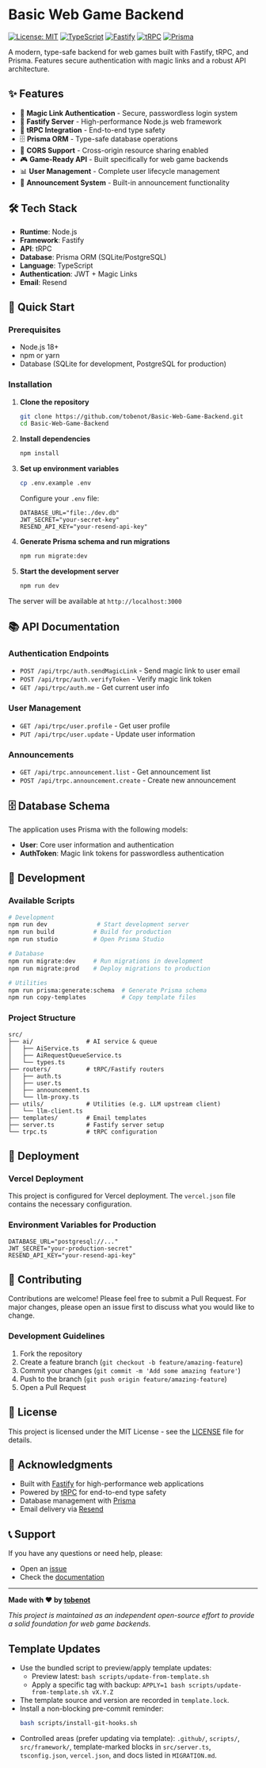 # Basic Web Game Backend

[![License: MIT](https://img.shields.io/badge/License-MIT-yellow.svg)](https://opensource.org/licenses/MIT)
[![TypeScript](https://img.shields.io/badge/TypeScript-007ACC?logo=typescript&logoColor=white)](https://www.typescriptlang.org/)
[![Fastify](https://img.shields.io/badge/Fastify-000000?logo=fastify&logoColor=white)](https://fastify.io/)
[![tRPC](https://img.shields.io/badge/tRPC-2596BE?logo=trpc&logoColor=white)](https://trpc.io/)
[![Prisma](https://img.shields.io/badge/Prisma-2D3748?logo=prisma&logoColor=white)](https://www.prisma.io/)

A modern, type-safe backend for web games built with Fastify, tRPC, and Prisma. Features secure authentication with magic links and a robust API architecture.

## ✨ Features

- 🔐 **Magic Link Authentication** - Secure, passwordless login system
- 🚀 **Fastify Server** - High-performance Node.js web framework
- 🔗 **tRPC Integration** - End-to-end type safety
- 🗄️ **Prisma ORM** - Type-safe database operations
- 📱 **CORS Support** - Cross-origin resource sharing enabled
- 🎮 **Game-Ready API** - Built specifically for web game backends
- 📊 **User Management** - Complete user lifecycle management
- 📢 **Announcement System** - Built-in announcement functionality

## 🛠️ Tech Stack

- **Runtime**: Node.js
- **Framework**: Fastify
- **API**: tRPC
- **Database**: Prisma ORM (SQLite/PostgreSQL)
- **Language**: TypeScript
- **Authentication**: JWT + Magic Links
- **Email**: Resend

## 🚀 Quick Start

### Prerequisites

- Node.js 18+ 
- npm or yarn
- Database (SQLite for development, PostgreSQL for production)

### Installation

1. **Clone the repository**
   ```bash
   git clone https://github.com/tobenot/Basic-Web-Game-Backend.git
   cd Basic-Web-Game-Backend
   ```

2. **Install dependencies**
   ```bash
   npm install
   ```

3. **Set up environment variables**
   ```bash
   cp .env.example .env
   ```
   
   Configure your `.env` file:
   ```env
   DATABASE_URL="file:./dev.db"
   JWT_SECRET="your-secret-key"
   RESEND_API_KEY="your-resend-api-key"
   ```

4. **Generate Prisma schema and run migrations**
   ```bash
   npm run migrate:dev
   ```

5. **Start the development server**
   ```bash
   npm run dev
   ```

The server will be available at `http://localhost:3000`

## 📚 API Documentation

### Authentication Endpoints

- `POST /api/trpc/auth.sendMagicLink` - Send magic link to user email
- `POST /api/trpc/auth.verifyToken` - Verify magic link token
- `GET /api/trpc/auth.me` - Get current user info

### User Management

- `GET /api/trpc/user.profile` - Get user profile
- `PUT /api/trpc/user.update` - Update user information

### Announcements

- `GET /api/trpc.announcement.list` - Get announcement list
- `POST /api/trpc.announcement.create` - Create new announcement

## 🗄️ Database Schema

The application uses Prisma with the following models:

- **User**: Core user information and authentication
- **AuthToken**: Magic link tokens for passwordless authentication

## 🧪 Development

### Available Scripts

```bash
# Development
npm run dev              # Start development server
npm run build           # Build for production
npm run studio          # Open Prisma Studio

# Database
npm run migrate:dev     # Run migrations in development
npm run migrate:prod    # Deploy migrations to production

# Utilities
npm run prisma:generate:schema  # Generate Prisma schema
npm run copy-templates          # Copy template files
```

### Project Structure

```
src/
├── ai/               # AI service & queue
│   ├── AiService.ts
│   ├── AiRequestQueueService.ts
│   └── types.ts
├── routers/          # tRPC/Fastify routers
│   ├── auth.ts
│   ├── user.ts
│   ├── announcement.ts
│   └── llm-proxy.ts
├── utils/            # Utilities (e.g. LLM upstream client)
│   └── llm-client.ts
├── templates/        # Email templates
├── server.ts         # Fastify server setup
└── trpc.ts           # tRPC configuration
```

## 🚀 Deployment

### Vercel Deployment

This project is configured for Vercel deployment. The `vercel.json` file contains the necessary configuration.

### Environment Variables for Production

```env
DATABASE_URL="postgresql://..."
JWT_SECRET="your-production-secret"
RESEND_API_KEY="your-resend-api-key"
```

## 🤝 Contributing

Contributions are welcome! Please feel free to submit a Pull Request. For major changes, please open an issue first to discuss what you would like to change.

### Development Guidelines

1. Fork the repository
2. Create a feature branch (`git checkout -b feature/amazing-feature`)
3. Commit your changes (`git commit -m 'Add some amazing feature'`)
4. Push to the branch (`git push origin feature/amazing-feature`)
5. Open a Pull Request

## 📄 License

This project is licensed under the MIT License - see the [LICENSE](LICENSE) file for details.

## 🙏 Acknowledgments

- Built with [Fastify](https://fastify.io/) for high-performance web applications
- Powered by [tRPC](https://trpc.io/) for end-to-end type safety
- Database management with [Prisma](https://www.prisma.io/)
- Email delivery via [Resend](https://resend.com/)

## 📞 Support

If you have any questions or need help, please:

- Open an [issue](https://github.com/tobenot/Basic-Web-Game-Backend/issues)
- Check the [documentation](https://github.com/tobenot/Basic-Web-Game-Backend#readme)

---

**Made with ❤️ by [tobenot](https://github.com/tobenot)**

*This project is maintained as an independent open-source effort to provide a solid foundation for web game backends.*

## Template Updates

- Use the bundled script to preview/apply template updates:
  - Preview latest: `bash scripts/update-from-template.sh`
  - Apply a specific tag with backup: `APPLY=1 bash scripts/update-from-template.sh vX.Y.Z`
- The template source and version are recorded in `template.lock`.
- Install a non-blocking pre-commit reminder:
  ```bash
  bash scripts/install-git-hooks.sh
  ```
- Controlled areas (prefer updating via template): `.github/`, `scripts/`, `src/framework/`, template-marked blocks in `src/server.ts`, `tsconfig.json`, `vercel.json`, and docs listed in `MIGRATION.md`.